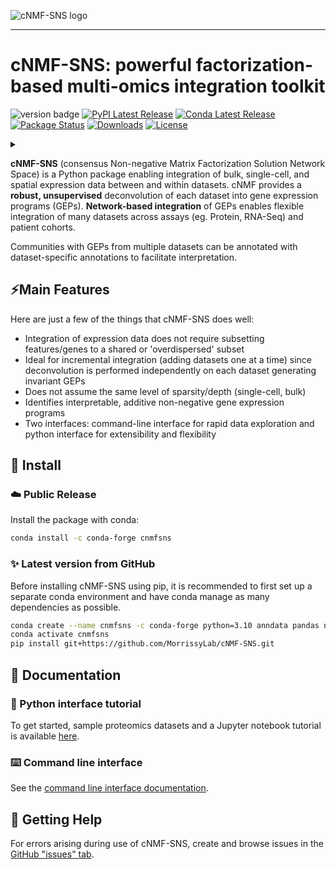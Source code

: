 
![cNMF-SNS logo](logo.png)

-----------------

# cNMF-SNS: powerful factorization-based multi-omics integration toolkit

![version badge](https://img.shields.io/badge/version-1.2.0-blue)
[![PyPI Latest Release](https://img.shields.io/pypi/v/cnmfsns.svg)](https://pypi.org/project/cnmfsns/)
[![Conda Latest Release](https://anaconda.org/conda-forge/cnmfsns/badges/version.svg)](https://anaconda.org/anaconda/cnmfsns/)
[![Package Status](https://img.shields.io/pypi/status/cnmfsns.svg)](https://pypi.org/project/cnmfsns/)
[![Downloads](https://static.pepy.tech/personalized-badge/cnmfsns?period=month&units=international_system&left_color=black&right_color=orange&left_text=PyPI%20downloads%20per%20month)](https://pepy.tech/project/cnmfsns)
[![License](https://img.shields.io/pypi/l/cnmfsns.svg)](https://github.com/MorrissyLab/cNMF-SNS/blob/main/LICENSE)


<details>
  <summary> </summary>

```md

[![DOI](https://zenodo.org/badge/DOI/10.5281/zenodo.3509134.svg)](https://doi.org/10.5281/zenodo.3509134)

```

</details>

**cNMF-SNS** (consensus Non-negative Matrix Factorization Solution Network Space) is a Python package enabling integration of bulk, single-cell, and
spatial expression data between and within datasets. cNMF provides a **robust, 
unsupervised** deconvolution of each dataset into gene expression programs (GEPs).
**Network-based integration** of GEPs enables flexible integration of many datasets
across assays (eg. Protein, RNA-Seq) and patient cohorts.

Communities with GEPs from multiple datasets can be annotated with dataset-specific
annotations to facilitate interpretation.

## ⚡Main Features

Here are just a few of the things that cNMF-SNS does well:

- Integration of expression data does not require subsetting features/genes to
  a shared or 'overdispersed' subset
- Ideal for incremental integration (adding datasets one at a time) since
  deconvolution is performed independently on each dataset generating invariant GEPs
- Does not assume the same level of sparsity/depth (single-cell, bulk)
- Identifies interpretable, additive non-negative gene expression programs
- Two interfaces: command-line interface for rapid data exploration and python
  interface for extensibility and flexibility

## 🔧 Install

### ☁️ Public Release

Install the package with conda:
```bash
conda install -c conda-forge cnmfsns
```

### ✨ Latest version from GitHub

Before installing cNMF-SNS using pip, it is recommended to first set up a separate conda environment and have conda manage as many dependencies as possible.

```bash
conda create --name cnmfsns -c conda-forge python=3.10 anndata pandas numpy scipy matplotlib upsetplot httplib2 tomli tomli-w click pygraphviz python-igraph semantic_version yaml scikit-learn fastcluster scanpy pyyaml gseapy=1.0.3
conda activate cnmfsns
pip install git+https://github.com/MorrissyLab/cNMF-SNS.git
```

## 📖 Documentation

### 📓 Python interface tutorial

To get started, sample proteomics datasets and a Jupyter notebook tutorial is available [here](/tutorial).

### ⌨️ Command line interface

See the [command line interface documentation](/CLI.md).

## 💭 Getting Help

For errors arising during use of cNMF-SNS, create and browse issues in the [GitHub "issues" tab](https://github.com/MorrissyLab/cNMF-SNS/issues).